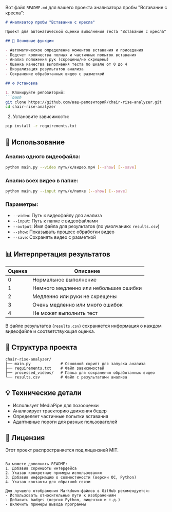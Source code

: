 Вот файл `README.md` для вашего проекта анализатора пробы "Вставание с кресла":

```markdown
# Анализатор пробы "Вставание с кресла"

Проект для автоматической оценки выполнения теста "Вставание с кресла" с использованием компьютерного зрения и библиотеки MediaPipe.

## 📌 Основные функции

- Автоматическое определение моментов вставания и приседания
- Подсчет количества полных и частичных попыток вставания
- Анализ положения рук (скрещены/не скрещены)
- Оценка качества выполнения теста по шкале от 0 до 4
- Визуализация результатов анализа
- Сохранение обработанных видео с разметкой

## ⚙️ Установка

1. Клонируйте репозиторий:
```bash
git clone https://github.com/ваш-репозиторий/chair-rise-analyzer.git
cd chair-rise-analyzer
```

2. Установите зависимости:
```bash
pip install -r requirements.txt
```

## 🚀 Использование

### Анализ одного видеофайла:
```bash
python main.py --video путь/к/видео.mp4 [--show] [--save]
```

### Анализ всех видео в папке:
```bash
python main.py --input путь/к/папке [--show] [--save]
```

### Параметры:
- `--video`: Путь к видеофайлу для анализа
- `--input`: Путь к папке с видеофайлами
- `--output`: Имя файла для результатов (по умолчанию: `results.csv`)
- `--show`: Показывать процесс обработки видео
- `--save`: Сохранять видео с разметкой

## 📊 Интерпретация результатов

Оценка | Описание
---|---
0 | Нормальное выполнение
1 | Немного медленно или небольшие ошибки
2 | Медленно или руки не скрещены
3 | Очень медленно или много ошибок
4 | Не может выполнить тест

В файле результатов (`results.csv`) сохраняется информация о каждом видеофайле и соответствующая оценка.

## 📂 Структура проекта

```
chair-rise-analyzer/
├── main.py             # Основной скрипт для запуска анализа
├── requirements.txt    # Файл зависимостей
├── processed_videos/   # Папка для сохранения обработанных видео
└── results.csv         # Файл с результатами анализа
```

## 💡 Технические детали

- Использует MediaPipe для позооценки
- Анализирует траекторию движения бедер
- Определяет частичные попытки вставания
- Адаптивные пороги для разных пользователей

## 📝 Лицензия

Этот проект распространяется под лицензией MIT.
```

Вы можете дополнить README:
1. Добавив скриншоты интерфейса
2. Указав конкретные примеры использования
3. Добавив информацию о совместимости (версии ОС, Python)
4. Указав контакты для обратной связи

Для лучшего отображения Markdown-файлов в GitHub рекомендуется:
- Использовать относительные пути к изображениям
- Добавить badges (версия Python, лицензия и т.д.)
- Включить примеры вывода программы
